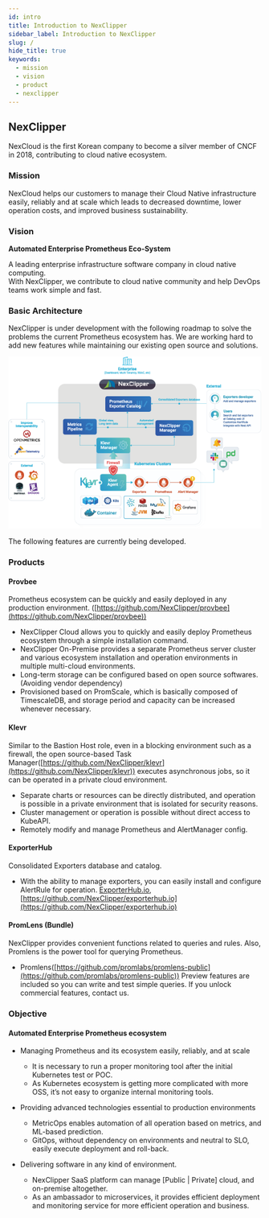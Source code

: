 ```yaml
---
id: intro
title: Introduction to NexClipper
sidebar_label: Introduction to NexClipper
slug: /
hide_title: true
keywords:
  - mission
  - vision
  - product
  - nexclipper
---
```


## NexClipper

NexCloud is the first Korean company to become a silver member of CNCF in 2018,
contributing to cloud native ecosystem.

### Mission

NexCloud helps our customers to manage their Cloud Native infrastructure easily, reliably and at scale which leads to decreased downtime, lower operation costs, and improved business sustainability.

### Vision

**Automated Enterprise Prometheus Eco-System**

A leading enterprise infrastructure software company in cloud native computing.  
With NexClipper, we contribute to cloud native community and help DevOps teams work simple and fast.

### Basic Architecture

NexClipper is under development with the following roadmap to solve the problems the current Prometheus ecosystem has. We are working hard to add new features while maintaining our existing open source and solutions.

![img](../static/img/architecture_outline3_layer.png)

The following features are currently being developed.

### Products

#### Provbee

Prometheus ecosystem can be quickly and easily deployed in any production environment. ([https://github.com/NexClipper/provbee](https://github.com/NexClipper/provbee))  
- NexClipper Cloud allows you to quickly and easily deploy Prometheus ecosystem through a simple installation command.
- NexClipper On-Premise provides a separate Prometheus server cluster and various ecosystem installation and operation environments in multiple multi-cloud environments.
- Long-term storage can be configured based on open source softwares. (Avoiding vendor dependency)
- Provisioned based on PromScale, which is basically composed of TimescaleDB, and storage period and capacity can be increased whenever necessary.
 

#### Klevr
Similar to the Bastion Host role, even in a blocking environment such as a firewall, the open source-based Task Manager([https://github.com/NexClipper/klevr](https://github.com/NexClipper/klevr)) executes asynchronous jobs, so it can be operated in a private cloud environment.  
- Separate charts or resources can be directly distributed, and operation is possible in a private environment that is isolated for security reasons.
- Cluster management or operation is possible without direct access to KubeAPI.
- Remotely modify and manage Prometheus and AlertManager config.

#### ExporterHub
Consolidated Exporters database and catalog.
- With the ability to manage exporters, you can easily install and configure AlertRule for operation. [ExporterHub.io](https://ExporterHub.io), [https://github.com/NexClipper/exporterhub.io](https://github.com/NexClipper/exporterhub.io)


#### PromLens (Bundle) 
NexClipper provides convenient functions related to queries and rules. Also, Promlens is the power tool for querying Prometheus.
- Promlens([https://github.com/promlabs/promlens-public](https://github.com/promlabs/promlens-public)) Preview features are included so you can write and test simple queries. If you unlock commercial features, contact us.


### Objective

#### Automated Enterprise Prometheus ecosystem

- Managing Prometheus and its ecosystem easily, reliably, and at scale
  - It is necessary to run a proper monitoring tool after the initial Kubernetes test or POC.
  - As Kubernetes ecosystem is getting more complicated with more OSS, it’s not easy to organize internal monitoring tools.

- Providing advanced technologies essential to production environments 
  - MetricOps enables automation of all operation based on metrics, and ML-based prediction.
  - GitOps, without dependency on environments and neutral to SLO, easily execute deployment and roll-back.


- Delivering software in any kind of environment.
  - NexClipper SaaS platform can manage
[Public | Private] cloud, and on-premise altogether.
  - As an ambassador to microservices, it provides efficient deployment and monitoring service for more efficient operation and business.
